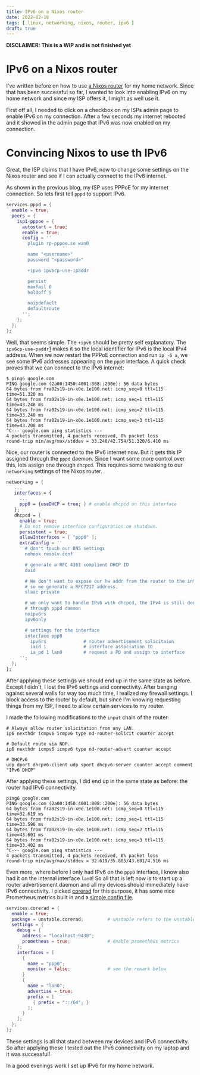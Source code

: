 ```yaml
---
title: IPv6 on a Nixos router
date: 2022-02-18
tags: [ linux, networking, nixos, router, ipv6 ]
draft: true
---
```


**DISCLAIMER: This is a WIP and is not finished yet**

# IPv6 on a Nixos router

I've written before on how to use [a Nixos
router](https://francis.begyn.be/blog/nixos-home-router) for my home network.
Since that has been successful so far, I wanted to look into enabling IPv6 on my
home network and since my ISP offers it, I might as well use it.

First off all, I needed to click on a checkbox on my ISPs admin page to enable
IPv6 on my connection. After a few seconds my internet rebooted and it showed in
the admin page that IPv6 was now enabled on my connection.

# Convincing Nixos to use th IPv6

Great, the ISP claims that I have IPv6, now to change some settings on the Nixos
router and see if I can actually connect to the IPv6 internet.

As shown in the previous blog, my ISP uses PPPoE for my internet connection. So
lets first tell `pppd` to support IPv6.

```nix
services.pppd = {
  enable = true;
  peers = {
    isp1-pppoe = {
      autostart = true;
      enable = true;
      config = ''
        plugin rp-pppoe.so wan0

        name "<username>"
        password "<password>"

        +ipv6 ipv6cp-use-ipaddr

        persist
        maxfail 0
        holdoff 5

        noipdefault
        defaultroute
      '';
    };
  };
};
```

Well, that seems simple. The `+ipv6` should be pretty self explanatory. The
`ipv6cp-use-paddr`[1](https://linux.die.net/man/8/pppd) makes it so the local
identifier for IPv6 is the local IPv4 address. When we now restart the PPPoE
connection and run `ip -6 a`, we see some IPv6 addresses appearing on the `ppp0`
interface. A quick check proves that we can connect to the IPv6 internet:

```plain
$ ping6 google.com
PING google.com (2a00:1450:4001:808::200e): 56 data bytes
64 bytes from fra02s19-in-x0e.1e100.net: icmp_seq=0 ttl=115 time=51.320 ms
64 bytes from fra02s19-in-x0e.1e100.net: icmp_seq=1 ttl=115 time=43.248 ms
64 bytes from fra02s19-in-x0e.1e100.net: icmp_seq=2 ttl=115 time=33.240 ms
64 bytes from fra02s19-in-x0e.1e100.net: icmp_seq=3 ttl=115 time=43.208 ms
^C--- google.com ping statistics ---
4 packets transmitted, 4 packets received, 0% packet loss
round-trip min/avg/max/stddev = 33.240/42.754/51.320/6.410 ms
```

Nice, our router is connected to the IPv6 internet now. But it gets this IP
assigned through the `pppd` daemon. Since I want some more control over this,
lets assign one through `dhcpcd`. This requires some tweaking to our `networking`
settings of the Nixos router.

```nix
networking = {
   ...
   interfaces = {
     ...
     ppp0 = {useDHCP = true; } # enable dhcpcd on this interface
   };
   dhcpcd = {
     enable = true;
     # Do not remove interface configuration on shutdown.
     persistent = true;
     allowInterfaces = [ "ppp0" ];
     extraConfig = ''
       # don't touch our DNS settings
       nohook resolv.conf

       # generate a RFC 4361 complient DHCP ID
       duid

       # We don't want to expose our hw addr from the router to the internet,
       # so we generate a RFC7217 address.
       slaac private

       # we only want to handle IPv6 with dhcpcd, the IPv4 is still done
       # through pppd daemon
       noipv6rs
       ipv6only

       # settings for the interface
       interface ppp0
         ipv6rs              # router advertisement solicitaion
         iaid 1              # interface association ID
         ia_pd 1 lan0        # request a PD and assign to interface
     '';
  };
};
```

After applying these settings we should end up in the same state as before.
Except I didn't, I lost the IPv6 settings and connectivity. After banging against
several walls for way too much time, I realized my firewall settings. I block
access to the router by default, but since I'm knowing requesting things from my
ISP, I need to allow certain services to my router.

I made the following modifications to the `input` chain of the router:

```plain
# Always allow router solicitation from any LAN.
ip6 nexthdr icmpv6 icmpv6 type nd-router-solicit counter accept

# Default route via NDP.
ip6 nexthdr icmpv6 icmpv6 type nd-router-advert counter accept

# DHCPv6
udp dport dhcpv6-client udp sport dhcpv6-server counter accept comment "IPv6 DHCP"
```

After applying these settings, I did end up in the same state as before: the
router had IPv6 connectivity.

```plain
ping6 google.com
PING google.com (2a00:1450:4001:808::200e): 56 data bytes
64 bytes from fra02s19-in-x0e.1e100.net: icmp_seq=0 ttl=115 time=32.619 ms
64 bytes from fra02s19-in-x0e.1e100.net: icmp_seq=1 ttl=115 time=33.596 ms
64 bytes from fra02s19-in-x0e.1e100.net: icmp_seq=2 ttl=115 time=43.601 ms
64 bytes from fra02s19-in-x0e.1e100.net: icmp_seq=3 ttl=115 time=33.402 ms
^C--- google.com ping statistics ---
4 packets transmitted, 4 packets received, 0% packet loss
round-trip min/avg/max/stddev = 32.619/35.805/43.601/4.516 ms
```

Even more, where before I only had IPv6 on the `ppp0` interface, I know also had
it on the internal interface `lan0`! So all that is left now is to start up a
router advertisement daemon and all my devices should immediately have IPv6
connectivity. I picked [corerad](https://github.com/mdlayher/corerad) for this
purpose, it has some nice Prometheus metrics built in and a [simple config
file](https://corerad.net/intro/).

```nix
services.corerad = {
  enable = true;
  package = unstable.corerad;         # unstable refers to the unstable branch of nixpkgs
  settings = {
    debug = {
      address = "localhost:9430";
      prometheus = true;              # enable prometheus metrics
    };
    interfaces = [
      {
        name = "ppp0";
        monitor = false;              # see the remark below
      }
      {
        name = "lan0";
        advertise = true;
        prefix = [
          { prefix = "::/64"; }
        ];
      }
    ];
  };
};
```

These settings is all that stand between my devices and IPv6 connectivity. So
after applying these I tested out the IPv6 connectivity on my laptop and it was successful!

In a good evenings work I set up IPv6 for my home network.
